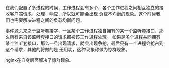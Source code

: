 在我们配置了多进程的时候，工作进程会有多个，各个工作进程之间相互独立的接收客户端请求，处理，响应，所以就可能会出现
负载不均衡的现象。这个时候我们也需要解决进程之间的负载均衡问题。

事件源头来之于监听套接字，一旦某个工作进程独自拥有的某一个监听套接口，那么所有来自该监听套接口的请求都被该工作进程处理。
如果是多个进程共同拥有某个监听套接口，那么一旦出现请求，就会出现争抢，最后只有一个进程会抢占到这个请求，其他的将做的是
无用功，这种现象称做为惊群现象。

nginx在自身层面解决了惊群现象。
